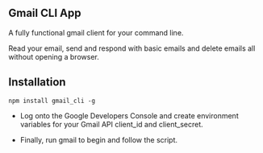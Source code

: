 ## Gmail CLI App

A fully functional gmail client for your command line.

Read your email, send and respond with basic emails and delete emails all without opening a browser.

## Installation

```
npm install gmail_cli -g
```

* Log onto the Google Developers Console and create environment variables for your Gmail API client_id and client_secret.

* Finally, run gmail to begin and follow the script.
